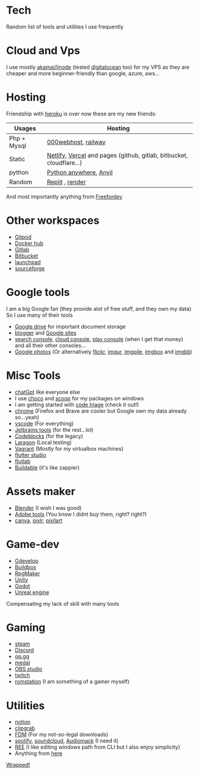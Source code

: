# Tech

Random list of tools and utilities I use frequently

# Cloud and Vps

I use mostly [akamai/linode](https://cloud.linode.com) (tested [digitalocean](https://cloud.digitalocean.com/) too) for my VPS as they are cheaper and more beginner-friendly than google, azure, aws...


# Hosting

Friendship with [heroku](https://www.heroku.com/) is over now these are my new friends:

| Usages          | Hosting|
|-----------------|--------|
| Php + Mysql     | [000webhost](https://fr.000webhost.com/), [railway](https://railway.app/)                           |
| Static          | [Netlify](https://app.netlify.com/teams/nair0lf32/overview), [Vercel](https://vercel.com/dashboard) and pages (github, gitlab, bitbucket, cloudflare...) |
| python          | [Python anywhere](https://www.pythonanywhere.com/user/nairolf32/), [Anvil](https://anvil.works)     |
| Random          | [Replit](https://replit.com/~) , [render](https://dashboard.render.com/)                                               |


And most importantly anything from [Freefordev](https://free-for.dev/#/?id=paas)

# Other workspaces

- [Gitpod](https://gitpod.io/)
- [Docker hub](https://hub.docker.com/repositories)
- [Gitlab](https://gitlab.com/florianedem)
- [Bitbucket](https://bitbucket.org/nair0lf32/)
- [launchpad](https://launchpad.net/~nairolf32)
- [sourceforge](https://sourceforge.net/u/nair0lf32/profile)

# Google tools

I am a big Google fan (they provide alot of free stuff, and they own my data) So I use many of their tools 
- [Google drive](https://drive.google.com/drive/my-drive) for important document storage
- [blogger](https://www.blogger.com/profile/16394861194423407651) and [Google sites](https://sites.google.com/)
- [search console](https://search.google.com/search-console/welcome), [cloud console](https://console.cloud.google.com/welcome), [play console](https://play.google.com/console/signup) (when I get that money) and all their other consoles...
- [Google photos](https://photos.google.com/) (Or alternatively [flickr](https://flickr.com), [imgur](https://imgur.com), [imgpile](https://imgpile.com/nairolf32), [imgbox](https://imgbox.com/)  and [imgbb](https://florian-edemessi.imgbb.com/))

# Misc Tools

- [chatGpt](https://chat.openai.com) like everyone else
- I use [choco](https://community.chocolatey.org/) and [scoop](https://scoop.sh/#/) for my packages on windows
- I am getting started with [code triage](https://www.codetriage.com/) (check it out!)
- [chrome](https://www.google.fr/chrome/) (Firefox and Brave are cooler but Google own my data already so...yeah)
- [vscode](https://code.visualstudio.com/) (For everything)
- [Jetbrains tools](https://www.jetbrains.com/fr-fr/toolbox-app/) (for the rest...lol)
- [Codeblocks](https://www.codeblocks.org/) (for the legacy)
- [Laragon](https://laragon.org/) (Local testing)
- [Vagrant](https://www.vagrantup.com/) (Mostly for my virtualbox machines)
- [flutter studio](https://flutterstudio.app/)
- [flutlab](https://flutlab.io/profile)
- [Buildable](https://app.buildable.dev/home) (it's like zappier)

# Assets maker

- [Blender](https://www.blender.org/) (I wish I was good)
- [Adobe tools](https://www.adobe.com/fr/products/catalog.html?types=pf_252Fdesktop&types=pf_252Fmobile&types=pf_252Fweb) (You know I didnt buy them, right? right?)
- [canva](https://canva.com/), [pixlr](https://pixlr.com/), [pixilart](https://pixilart.com)

# Game-dev

- [Gdevelop](https://gdevelop.io/)
- [Buildbox](https://signup.buildbox.com/)
- [RpgMaker](https://www.rpgmakerweb.com/)
- [Unity](https://unity.com/fr)
- [Godot](https://godotengine.org/)
- [Unreal engine](https://www.unrealengine.com/en-US/)

Compensating my lack of skill with many tools

# Gaming

- [steam](https://store.steampowered.com/?l=french)
- [Discord](https://discord.com/)
- [op.gg](https://www.op.gg/)
- [medal](https://medal.tv/)
- [OBS studio](https://obsproject.com/fr)
- [twitch](https://www.twitch.tv/?lang=fr)
- [romstation](https://www.romstation.fr/) (I am something of a gamer myself)

# Utilities

- [notion](https://notion.so)
- [clipgrab](https://clipgrab.de/fr)
- [FDM](https://www.freedownloadmanager.org/) (For my not-so-legal downloads)
- [spotify](https://www.spotify.com/fr/), [soundcloud](https://m.soundcloud.com), [Audiomack](https://audiomack.com) (I need it)
- [REE](https://www.rapidee.com/en/about) (I like editing windows path from CLI but I also enjoy simplicity)
- Anything from [here](https://www.nirsoft.net/)

[Wrapped!](https://nair0lf32.wrapped.run)
